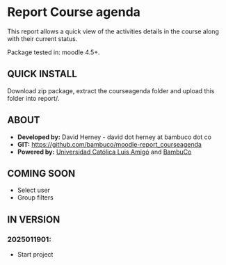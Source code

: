 # Report Course agenda

This report allows a quick view of the activities details in the course along with their current status.

Package tested in: moodle 4.5+.

## QUICK INSTALL
Download zip package, extract the courseagenda folder and upload this folder into report/.

## ABOUT
* **Developed by:** David Herney - david dot herney at bambuco dot co
* **GIT:** https://github.com/bambuco/moodle-report_courseagenda
* **Powered by:** [Universidad Católica Luis Amigó](https://www.funlam.edu.co/) and [BambuCo](https://bambuco.co/)

## COMING SOON
* Select user
* Group filters

## IN VERSION

### 2025011901:
* Start project
